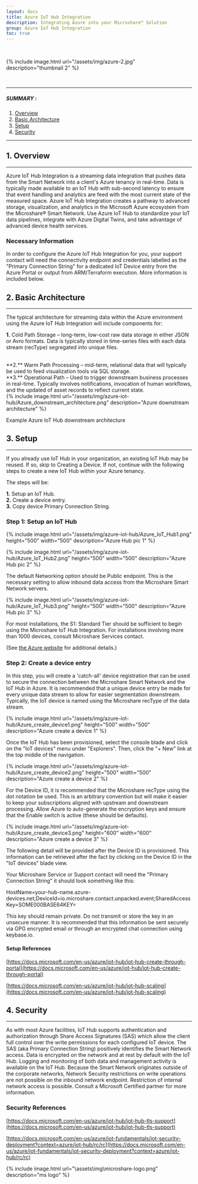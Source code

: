 ```yaml
---
layout: docs
title: Azure IoT Hub Integration
description: Integrating Azure into your Microshare™ Solution
group: Azure IoT Hub Integration
toc: true
---
```


<br>

{% include image.html url="/assets/img/azure-2.jpg" description="thumbnail 2" %}

<br>


---------------------------------------

##### SUMMARY : 

1. [Overview](./#1-overview)
2. [Basic Architecture](./#2-basic-architecture)
3. [Setup](./#3-setup)
4. [Security](./#4-security)

---------------------------------------


## 1. Overview
---------------------------------------

Azure IoT Hub Integration is a streaming data integration that pushes data from the Smart Network into a client&#39;s Azure tenancy in real-time. Data is typically made available to an IoT Hub with sub-second latency to ensure that event handling and analytics are feed with the most current state of the measured space. Azure IoT Hub Integration creates a pathway to advanced storage, visualization, and analytics in the Microsoft Azure ecosystem from the Microshare® Smart Network. Use Azure IoT Hub to standardize your IoT data pipelines, integrate with Azure Digital Twins, and take advantage of advanced device health services.

### Necessary Information

In order to configure the Azure IoT Hub Integration for you, your support contact will need the connectivity endpoint and credentials labelled as the &quot;Primary Connection String&quot; for a dedicated IoT Device entry from the Azure Portal or output from ARM/Terraform execution. More information is included below.

## 2. Basic Architecture
---------------------------------------

The typical architecture for streaming data within the Azure environment using the Azure IoT Hub Integration will include components for:

**1.** Cold Path Storage – long-term, low-cost raw data storage in either JSON or Avro formats. Data is typically stored in time-series files with each data stream (recType) segregated into unique files.

<br>
**2.** Warm Path Processing – mid-term, relational data that will typically be used to feed visualization tools via SQL storage.

<br>
**3.** Operational Path – Used to trigger downstream business processes in real-time. Typically involves notifications, invocation of human workflows, and the updated of asset records to reflect current state.

<br>
{% include image.html url="/assets/img/azure-iot-hub/Azure_downstream_architecture.png" description="Azure downstream architecture" %}

Example Azure IoT Hub downstream architecture

## 3. Setup
---------------------------------------

If you already use IoT Hub in your organization, an existing IoT Hub may be reused. If so, skip to Creating a Device. If not, continue with the following steps to create a new IoT Hub within your Azure tenancy.

The steps will be:

**1.** Setup an IoT Hub.
<br>
**2.** Create a device entry.
<br>
**3.** Copy device Primary Connection String.

### Step 1: Setup an IoT Hub

{% include image.html url="/assets/img/azure-iot-hub/Azure_IoT_Hub1.png" height="500" width="500" description="Azure Hub pic 1" %}

{% include image.html url="/assets/img/azure-iot-hub/Azure_IoT_Hub2.png" height="500" width="500" description="Azure Hub pic 2" %}

The default Networking option should be Public endpoint. This is the necessary setting to allow inbound data access from the Microshare Smart Network servers.

{% include image.html url="/assets/img/azure-iot-hub/Azure_IoT_Hub3.png" height="500" width="500" description="Azure Hub pic 3" %}

For most installations, the S1: Standard Tier should be sufficient to begin using the Microshare IoT Hub Integration. For installations involving more than 1000 devices, consult Microshare Services contact.

(See [the Azure website](https://docs.microsoft.com/en-us/azure/iot-hub/iot-hub-scaling) for additional details.)

### Step 2: Create a device entry

In this step, you will create a 'catch-all' device registration that can be used to secure the connection between the Microshare Smart Network and the IoT Hub in Azure. It is recommended that a unique device entry be made for every unique data stream to allow for easier segmentation downstream. Typically, the IoT device is named using the Microshare recType of the data stream.

{% include image.html url="/assets/img/azure-iot-hub/Azure_create_device1.png" height="500" width="500" description="Azure create a device 1" %}

Once the IoT Hub has been provisioned, select the console blade and click on the &quot;IoT devices&quot; menu under &quot;Explorers&quot;. Then, click the &quot;+ New&quot; link at the top middle of the navigation.

{% include image.html url="/assets/img/azure-iot-hub/Azure_create_device2.png" height="500" width="500" description="Azure create a device 2" %}

For the Device ID, it is recommended that the Microshare recType using the dot notation be used. This is an arbitrary convention but will make it easier to keep your subscriptions aligned with upstream and downstream processing. Allow Azure to auto-generate the encryption keys and ensure that the Enable switch is active (these should be defaults).

{% include image.html url="/assets/img/azure-iot-hub/Azure_create_device3.png" height="600" width="600" description="Azure create a device 3" %}

The following detail will be provided after the Device ID is provisioned. This information can be retrieved after the fact by clicking on the Device ID in the &quot;IoT devices&quot; blade view.

Your Microshare Service or Support contact will need the "Primary Connection String" it should look something like this:

HostName=your-hub-name.azure-devices.net;DeviceId=io.microshare.contact.unpacked.event;SharedAccessKey=SOME000BASE64KEY=

This key should remain private. Do not transmit or store the key in an unsecure manner. It is recommended that this information be sent securely via GPG encrypted email or through an encrypted chat connection using keybase.io.

#### Setup References

[https://docs.microsoft.com/en-us/azure/iot-hub/iot-hub-create-through-portal](https://docs.microsoft.com/en-us/azure/iot-hub/iot-hub-create-through-portal)

[https://docs.microsoft.com/en-us/azure/iot-hub/iot-hub-scaling](https://docs.microsoft.com/en-us/azure/iot-hub/iot-hub-scaling)

## 4. Security
---------------------------------------
As with most Azure facilities, IoT Hub supports authentication and authorization through Share Access Signatures (SAS) which allow the client full control over the write permissions for each configured IoT device. The SAS (aka Primary Connection String) positively identifies the Smart Network access. Data is encrypted on the network and at rest by default with the IoT Hub. Logging and monitoring of both data and management activity is available on the IoT Hub. Because the Smart Network originates outside of the corporate networks, Network Security restrictions on write operations are not possible on the inbound network endpoint. Restriction of internal network access is possible. Consult a Microsoft Certified partner for more information.

### Security References

[https://docs.microsoft.com/en-us/azure/iot-hub/iot-hub-tls-support](https://docs.microsoft.com/en-us/azure/iot-hub/iot-hub-tls-support)

[https://docs.microsoft.com/en-us/azure/iot-fundamentals/iot-security-deployment?context=azure/iot-hub/rc/rc](https://docs.microsoft.com/en-us/azure/iot-fundamentals/iot-security-deployment?context=azure/iot-hub/rc/rc)

{% include image.html url="\assets\img\microshare-logo.png"  description="ms logo" %}